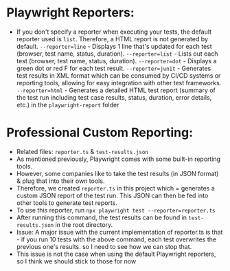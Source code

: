# Playwright Reporters:

- If you don't specify a reporter when executing your tests, the default reporter used is `list`. Therefore, a HTML report is not generated by default.
  `--reporter=line` - Displays 1 line that's updated for each test (browser, test name, status, duration).
  `--reporter=list` - Lists out each test (browser, test name, status, duration).
  `--reporter=dot` - Displays a green dot or red F for each test result.
  `--reporter=junit` - Generates test results in XML format which can be consumed by CI/CD systems or reporting tools, allowing for easy integration with other test frameworks.
  `--reporter=html` - Generates a detailed HTML test report (summary of the test run including test case results, status, duration, error details, etc.) in the `playwright-report` folder

# Professional Custom Reporting:

- Related files: `reporter.ts` & `test-results.json`
- As mentioned previously, Playwright comes with some built-in reporting tools.
- However, some companies like to take the test results (in JSON format) & plug that into their own tools.
- Therefore, we created `reporter.ts` in this project which = generates a custom JSON report of the test run. This JSON can then be fed into other tools to generate test reports.
- To use this reporter, run `npx playwright test --reporter=reporter.ts`
- After running this command, the test results can be found in `test-results.json` in the root directory.
- Issue: A major issue with the current implementation of reporter.ts is that - if you run 10 tests with the above command, each test overwrites the previous one's results. so I need to see how we can stop that.
- This issue is not the case when using the default Playwright reporters, so I think we should stick to those for now
